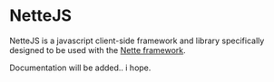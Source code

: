 NetteJS
=======

NetteJS is a javascript client-side framework and library specifically designed to be used with the [Nette framework](https://nette.org).

Documentation will be added.. i hope.
